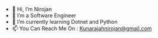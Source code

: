 - 👋 Hi, I’m Nirojan
- 👀 I’m a Software Engineer
- 🌱 I’m currently learning Dotnet and Python
- 📫 You Can Reach Me On : Kunarajahnirojan@gmail.com
